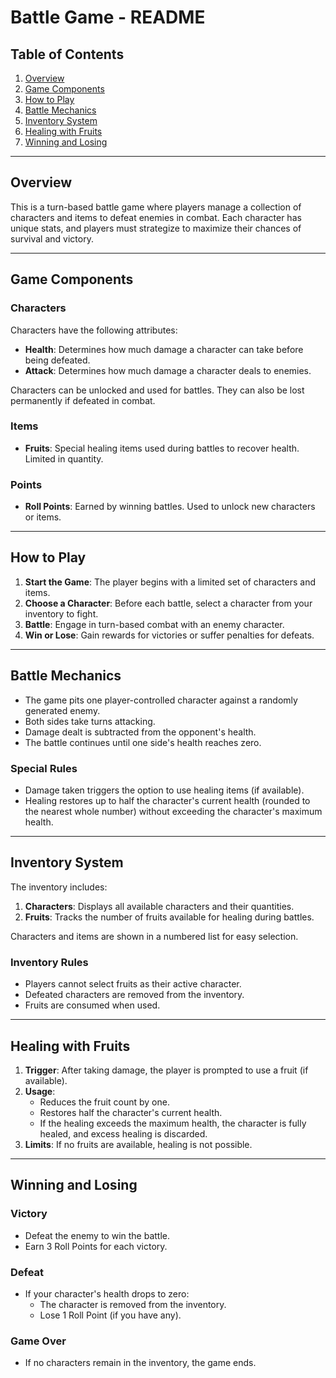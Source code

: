 # Battle Game - README

## Table of Contents
1. [Overview](#overview)
2. [Game Components](#game-components)
3. [How to Play](#how-to-play)
4. [Battle Mechanics](#battle-mechanics)
5. [Inventory System](#inventory-system)
6. [Healing with Fruits](#healing-with-fruits)
7. [Winning and Losing](#winning-and-losing)

---

## Overview
This is a turn-based battle game where players manage a collection of characters and items to defeat enemies in combat. Each character has unique stats, and players must strategize to maximize their chances of survival and victory.

---

## Game Components

### Characters
Characters have the following attributes:
- **Health**: Determines how much damage a character can take before being defeated.
- **Attack**: Determines how much damage a character deals to enemies.

Characters can be unlocked and used for battles. They can also be lost permanently if defeated in combat.

### Items
- **Fruits**: Special healing items used during battles to recover health. Limited in quantity.

### Points
- **Roll Points**: Earned by winning battles. Used to unlock new characters or items.

---

## How to Play
1. **Start the Game**: The player begins with a limited set of characters and items.
2. **Choose a Character**: Before each battle, select a character from your inventory to fight.
3. **Battle**: Engage in turn-based combat with an enemy character.
4. **Win or Lose**: Gain rewards for victories or suffer penalties for defeats.

---

## Battle Mechanics
- The game pits one player-controlled character against a randomly generated enemy.
- Both sides take turns attacking.
- Damage dealt is subtracted from the opponent's health.
- The battle continues until one side's health reaches zero.

### Special Rules
- Damage taken triggers the option to use healing items (if available).
- Healing restores up to half the character's current health (rounded to the nearest whole number) without exceeding the character's maximum health.

---

## Inventory System
The inventory includes:
1. **Characters**: Displays all available characters and their quantities.
2. **Fruits**: Tracks the number of fruits available for healing during battles.

Characters and items are shown in a numbered list for easy selection.

### Inventory Rules
- Players cannot select fruits as their active character.
- Defeated characters are removed from the inventory.
- Fruits are consumed when used.

---

## Healing with Fruits
1. **Trigger**: After taking damage, the player is prompted to use a fruit (if available).
2. **Usage**:
   - Reduces the fruit count by one.
   - Restores half the character's current health.
   - If the healing exceeds the maximum health, the character is fully healed, and excess healing is discarded.
3. **Limits**: If no fruits are available, healing is not possible.

---

## Winning and Losing
### Victory
- Defeat the enemy to win the battle.
- Earn 3 Roll Points for each victory.

### Defeat
- If your character's health drops to zero:
  - The character is removed from the inventory.
  - Lose 1 Roll Point (if you have any).

### Game Over
- If no characters remain in the inventory, the game ends.

